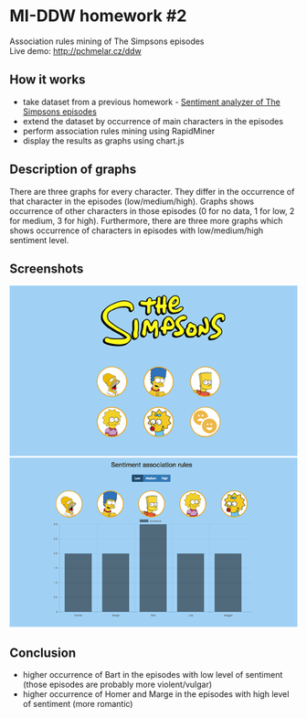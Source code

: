 # MI-DDW homework #2
Association rules mining of The Simpsons episodes  
Live demo: http://pchmelar.cz/ddw

## How it works

- take dataset from a previous homework - [Sentiment analyzer of The Simpsons episodes](https://github.com/pchmelar/ddw-homework1)
- extend the dataset by occurrence of main characters in the episodes
- perform association rules mining using RapidMiner
- display the results as graphs using chart.js

## Description of graphs

There are three graphs for every character. They differ in the occurrence of that character in the episodes (low/medium/high). Graphs shows occurrence of other characters in those episodes (0 for no data, 1 for low, 2 for medium, 3 for high). Furthermore, there are three more graphs which shows occurrence of characters in episodes with low/medium/high sentiment level.

## Screenshots

![alt text](screenshots/main.png "Main")
![alt text](screenshots/detail.png "Detail")

## Conclusion

- higher occurrence of Bart in the episodes with low level of sentiment (those episodes are probably more violent/vulgar)
- higher occurrence of Homer and Marge in the episodes with high level of sentiment (more romantic)

